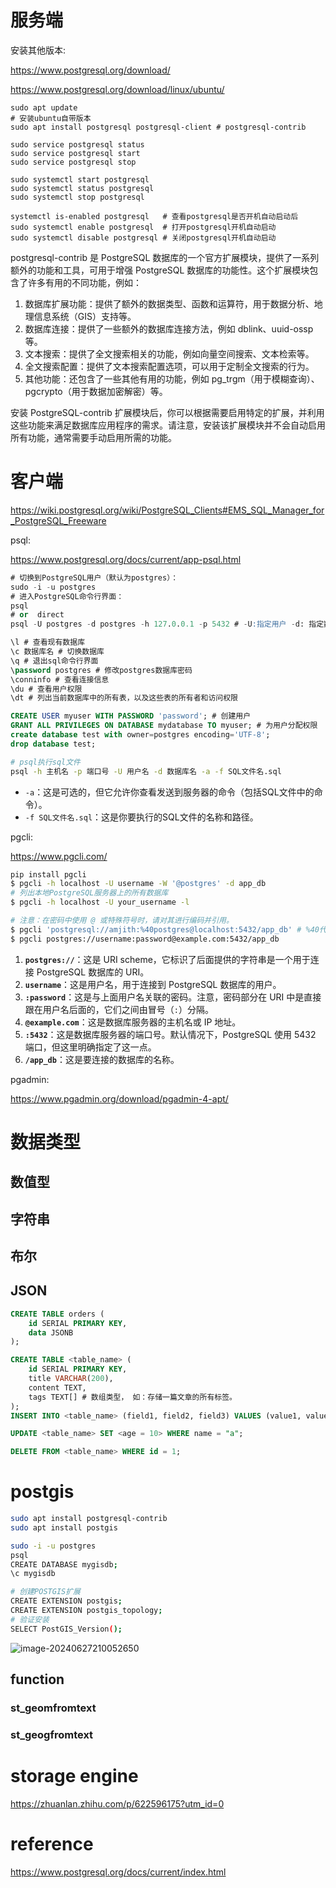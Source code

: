 

# 服务端

安装其他版本: 

https://www.postgresql.org/download/

https://www.postgresql.org/download/linux/ubuntu/

```shell
sudo apt update
# 安装ubuntu自带版本
sudo apt install postgresql postgresql-client # postgresql-contrib

sudo service postgresql status
sudo service postgresql start
sudo service postgresql stop

sudo systemctl start postgresql
sudo systemctl status postgresql
sudo systemctl stop postgresql

systemctl is-enabled postgresql   # 查看postgresql是否开机自动启动后
sudo systemctl enable postgresql  # 打开postgresql开机自动启动
sudo systemctl disable postgresql # 关闭postgresql开机自动启动
```

postgresql-contrib 是 PostgreSQL 数据库的一个官方扩展模块，提供了一系列额外的功能和工具，可用于增强 PostgreSQL 数据库的功能性。这个扩展模块包含了许多有用的不同功能，例如：

1. 数据库扩展功能：提供了额外的数据类型、函数和运算符，用于数据分析、地理信息系统（GIS）支持等。
2. 数据库连接：提供了一些额外的数据库连接方法，例如 dblink、uuid-ossp 等。
3. 文本搜索：提供了全文搜索相关的功能，例如向量空间搜索、文本检索等。
4. 全文搜索配置：提供了文本搜索配置选项，可以用于定制全文搜索的行为。
5. 其他功能：还包含了一些其他有用的功能，例如 pg_trgm（用于模糊查询）、pgcrypto（用于数据加密解密）等。

安装 PostgreSQL-contrib 扩展模块后，你可以根据需要启用特定的扩展，并利用这些功能来满足数据库应用程序的需求。请注意，安装该扩展模块并不会自动启用所有功能，通常需要手动启用所需的功能。



# 客户端

https://wiki.postgresql.org/wiki/PostgreSQL_Clients#EMS_SQL_Manager_for_PostgreSQL_Freeware

psql:

https://www.postgresql.org/docs/current/app-psql.html

```sql
# 切换到PostgreSQL用户（默认为postgres）：
sudo -i -u postgres
# 进入PostgreSQL命令行界面：
psql
# or  direct
psql -U postgres -d postgres -h 127.0.0.1 -p 5432 # -U:指定用户 -d: 指定数据库，默认是postgresql carizon

\l # 查看现有数据库
\c 数据库名 # 切换数据库 
\q # 退出sql命令行界面
\password postgres # 修改postgres数据库密码
\conninfo # 查看连接信息
\du # 查看用户权限
\dt # 列出当前数据库中的所有表，以及这些表的所有者和访问权限

CREATE USER myuser WITH PASSWORD 'password'; # 创建用户
GRANT ALL PRIVILEGES ON DATABASE mydatabase TO myuser; # 为用户分配权限
create database test with owner=postgres encoding='UTF-8';
drop database test;
```

```bash
# psql执行sql文件
psql -h 主机名 -p 端口号 -U 用户名 -d 数据库名 -a -f SQL文件名.sql
```

- `-a`：这是可选的，但它允许你查看发送到服务器的命令（包括SQL文件中的命令）。
- `-f SQL文件名.sql`：这是你要执行的SQL文件的名称和路径。

pgcli:

https://www.pgcli.com/

```bash
pip install pgcli
$ pgcli -h localhost -U username -W '@postgres' -d app_db 
# 列出本地PostgreSQL服务器上的所有数据库
$ pgcli -h localhost -U your_username -l
```

```bash
# 注意：在密码中使用 @ 或特殊符号时，请对其进行编码并引用。
$ pgcli 'postgresql://amjith:%40postgres@localhost:5432/app_db' # %40代表@
$ pgcli postgres://username:password@example.com:5432/app_db 
```

1. **`postgres://`**：这是 URI scheme，它标识了后面提供的字符串是一个用于连接 PostgreSQL 数据库的 URI。
2. **`username`**：这是用户名，用于连接到 PostgreSQL 数据库的用户。
3. **`:password`**：这是与上面用户名关联的密码。注意，密码部分在 URI 中是直接跟在用户名后面的，它们之间由冒号（`:`）分隔。
4. **`@example.com`**：这是数据库服务器的主机名或 IP 地址。
5. **`:5432`**：这是数据库服务器的端口号。默认情况下，PostgreSQL 使用 5432 端口，但这里明确指定了这一点。
6. **`/app_db`**：这是要连接的数据库的名称。

pgadmin:

https://www.pgadmin.org/download/pgadmin-4-apt/



# 数据类型

## 数值型



## 字符串



## 布尔



## JSON

```sql
CREATE TABLE orders (
    id SERIAL PRIMARY KEY,
    data JSONB
);
```



```sql
CREATE TABLE <table_name> (
	id SERIAL PRIMARY KEY,
	title VARCHAR(200),
    content TEXT,
    tags TEXT[] # 数组类型， 如：存储一篇文章的所有标签。
);
INSERT INTO <table_name> (field1, field2, field3) VALUES (value1, value2, value3);

UPDATE <table_name> SET <age = 10> WHERE name = "a";

DELETE FROM <table_name> WHERE id = 1;
```









# postgis

```bash
sudo apt install postgresql-contrib
sudo apt install postgis

sudo -i -u postgres
psql
CREATE DATABASE mygisdb;
\c mygisdb

# 创建POSTGIS扩展
CREATE EXTENSION postgis;
CREATE EXTENSION postgis_topology;
# 验证安装
SELECT PostGIS_Version();
```

![image-20240627210052650](/home/user/me/Blogs/database/postgresql/image/image-20240627210052650.png)







## function

### st_geomfromtext



### st_geogfromtext









# storage engine

https://zhuanlan.zhihu.com/p/622596175?utm_id=0





# reference 

https://www.postgresql.org/docs/current/index.html
